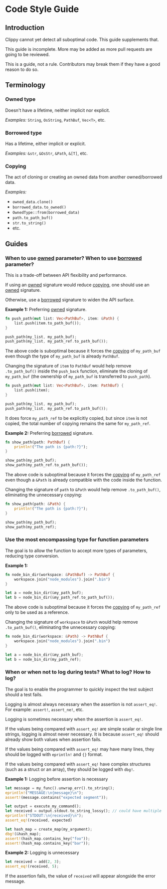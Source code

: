 # Code Style Guide

## Introduction

Clippy cannot yet detect all suboptimal code. This guide supplements that.

This guide is incomplete. More may be added as more pull requests are going to be reviewed.

This is a guide, not a rule. Contributors may break them if they have a good reason to do so.

## Terminology

[owned]: #owned-type
[borrowed]: #borrowed-type
[copying]: #copying

### Owned type

Doesn't have a lifetime, neither implicit nor explicit.

*Examples:* `String`, `OsString`, `PathBuf`, `Vec<T>`, etc.

### Borrowed type

Has a lifetime, either implicit or explicit.

*Examples:* `&str`, `&OsStr`, `&Path`, `&[T]`, etc.

### Copying

The act of cloning or creating an owned data from another owned/borrowed data.

*Examples:*
* `owned_data.clone()`
* `borrowed_data.to_owned()`
* `OwnedType::from(borrowed_data)`
* `path.to_path_buf()`
* `str.to_string()`
* etc.

## Guides

### When to use [owned] parameter? When to use [borrowed] parameter?

This is a trade-off between API flexibility and performance.

If using an [owned] signature would reduce [copying], one should use an [owned] signature.

Otherwise, use a [borrowed] signature to widen the API surface.

**Example 1:** Preferring [owned] signature.

```rust
fn push_path(mut list: Vec<PathBuf>, item: &Path) {
    list.push(item.to_path_buf());
}

push_path(my_list, my_path_buf);
push_path(my_list, my_path_ref.to_path_buf());
```

The above code is suboptimal because it forces the [copying] of `my_path_buf` even though the type of `my_path_buf` is already `PathBuf`.

Changing the signature of `item` to `PathBuf` would help remove `.to_path_buf()` inside the `push_back` function, eliminate the cloning of `my_path_buf` (the ownership of `my_path_buf` is transferred to `push_path`).

```rust
fn push_path(mut list: Vec<PathBuf>, item: PathBuf) {
    list.push(item);
}

push_path(my_list, my_path_buf);
push_path(my_list, my_path_ref.to_path_buf());
```

It does force `my_path_ref` to be explicitly copied, but since `item` is not copied, the total number of copying remains the same for `my_path_ref`.

**Example 2:** Preferring [borrowed] signature.

```rust
fn show_path(path: PathBuf) {
    println!("The path is {path:?}");
}

show_path(my_path_buf);
show_path(my_path_ref.to_path_buf());
```

The above code is suboptimal because it forces the [copying] of `my_path_ref` even though a `&Path` is already compatible with the code inside the function.

Changing the signature of `path` to `&Path` would help remove `.to_path_buf()`, eliminating the unnecessary copying:

```rust
fn show_path(path: &Path) {
    println!("The path is {path:?}");
}

show_path(my_path_buf);
show_path(my_path_ref);
```

### Use the most encompassing type for function parameters

The goal is to allow the function to accept more types of parameters, reducing type conversion.

**Example 1:**

```rust
fn node_bin_dir(workspace: &PathBuf) -> PathBuf {
    workspace.join("node_modules").join(".bin")
}

let a = node_bin_dir(&my_path_buf);
let b = node_bin_dir(&my_path_ref.to_path_buf());
```

The above code is suboptimal because it forces the [copying] of `my_path_ref` only to be used as a reference.

Changing the signature of `workspace` to `&Path` would help remove `.to_path_buf()`, eliminating the unnecessary copying:

```rust
fn node_bin_dir(workspace: &Path) -> PathBuf {
    workspace.join("node_modules").join(".bin")
}

let a = node_bin_dir(&my_path_buf);
let b = node_bin_dir(my_path_ref);
```

### When or when not to log during tests? What to log? How to log?

The goal is to enable the programmer to quickly inspect the test subject should a test fails.

Logging is almost always necessary when the assertion is not `assert_eq!`. For example: `assert!`, `assert_ne!`, etc.

Logging is sometimes necessary when the assertion is `assert_eq!`.

If the values being compared with `assert_eq!` are simple scalar or single line strings, logging is almost never necessary. It is because `assert_eq!` should already show both values when assertion fails.

If the values being compared with `assert_eq!` may have many lines, they should be logged with `eprintln!` and `{}` format.

If the values being compared with `assert_eq!` have complex structures (such as a struct or an array), they should be logged with `dbg!`.

**Example 1:** Logging before assertion is necessary

```rust
let message = my_func().unwrap_err().to_string();
eprintln!("MESSAGE:\n{message}\n");
assert!(message.contains("expected segment"));
```

```rust
let output = execute_my_command();
let received = output.stdout.to_string_lossy(); // could have multiple lines
eprintln!("STDOUT:\n{received}\n");
assert_eq!(received, expected)
```

```rust
let hash_map = create_map(my_argument);
dbg!(&hash_map);
assert!(hash_map.contains_key("foo"));
assert!(hash_map.contains_key("bar"));
```

**Example 2:** Logging is unnecessary

```rust
let received = add(2, 3);
assert_eq!(received, 5);
```

If the assertion fails, the value of `received` will appear alongside the error message.
